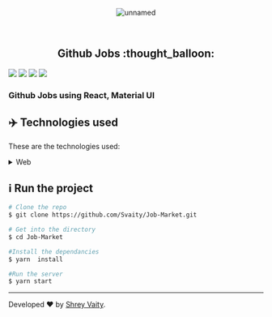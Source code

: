 <div align="center">
  
![unnamed](https://user-images.githubusercontent.com/43662680/104933908-7db61f80-5977-11eb-9df7-869ec803007e.png)

</div>

<br />

<h2 align="center">
    Github Jobs :thought_balloon:
</h2>

![](https://img.shields.io/github/languages/count/Svaity/Job-Market?color=%128C7E) ![](https://img.shields.io/github/languages/top/Svaity/Job-Market?color=%128C7E) ![](https://img.shields.io/github/repo-size/Svaity/Job-Market?color=%128C7E) ![](https://img.shields.io/github/last-commit/Svaity/Job-Market?color=%128C7E)





### Github Jobs using React, Material UI 


 <p align="center">

</p>

 ## :airplane: Technologies used

These are the technologies used:

<details>
  <summary>Web</summary>

-   [React](https://pt-br.reactjs.org/)
-   [Styled Components](https://styled-components.com/)
-   [Material-UI/core](https://material-ui.com/pt/)
-   [Material-UI/icons](https://material-ui.com/pt/components/material-icons/#material-icons)
- [Github Jobs API](https://github.com/joshwcomeau/react-flip-move)
- [Locatio IQ](https://firebase.google.com/)
-   [DarkMode JS](https://code.visualstudio.com/)

</details>

## :information_source: Run the project

```bash
# Clone the repo
$ git clone https://github.com/Svaity/Job-Market.git

# Get into the directory
$ cd Job-Market

#Install the dependancies
$ yarn  install

#Run the server
$ yarn start

```

---

Developed  ❤️ by <a href="https://www.linkedin.com/in/shreyvaity/">Shrey Vaity</a>.

